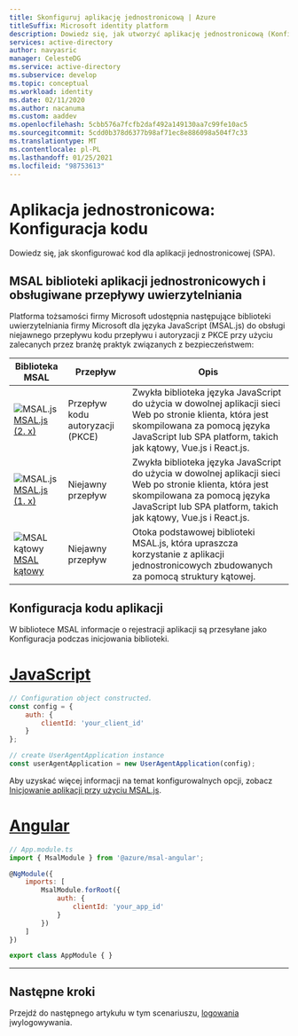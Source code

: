 ```yaml
---
title: Skonfiguruj aplikację jednostronicową | Azure
titleSuffix: Microsoft identity platform
description: Dowiedz się, jak utworzyć aplikację jednostronicową (Konfiguracja kodu aplikacji)
services: active-directory
author: navyasric
manager: CelesteDG
ms.service: active-directory
ms.subservice: develop
ms.topic: conceptual
ms.workload: identity
ms.date: 02/11/2020
ms.author: nacanuma
ms.custom: aaddev
ms.openlocfilehash: 5cbb576a7fcfb2daf492a149130aa7c99fe10ac5
ms.sourcegitcommit: 5cdd0b378d6377b98af71ec8e886098a504f7c33
ms.translationtype: MT
ms.contentlocale: pl-PL
ms.lasthandoff: 01/25/2021
ms.locfileid: "98753613"
---
```

# <a name="single-page-application-code-configuration"></a>Aplikacja jednostronicowa: Konfiguracja kodu

Dowiedz się, jak skonfigurować kod dla aplikacji jednostronicowej (SPA).

## <a name="msal-libraries-for-spas-and-supported-authentication-flows"></a>MSAL biblioteki aplikacji jednostronicowych i obsługiwane przepływy uwierzytelniania

Platforma tożsamości firmy Microsoft udostępnia następujące biblioteki uwierzytelniania firmy Microsoft dla języka JavaScript (MSAL.js) do obsługi niejawnego przepływu kodu przepływu i autoryzacji z PKCE przy użyciu zalecanych przez branżę praktyk związanych z bezpieczeństwem:

| Biblioteka MSAL | Przepływ | Opis |
|--------------|------|-------------|
| ![MSAL.js](media/sample-v2-code/logo_js.png) <br/> [MSAL.js (2. x)](https://github.com/AzureAD/microsoft-authentication-library-for-js/tree/dev/lib/msal-browser) | Przepływ kodu autoryzacji (PKCE) | Zwykła biblioteka języka JavaScript do użycia w dowolnej aplikacji sieci Web po stronie klienta, która jest skompilowana za pomocą języka JavaScript lub SPA platform, takich jak kątowy, Vue.js i React.js. |
| ![MSAL.js](media/sample-v2-code/logo_js.png) <br/> [MSAL.js (1. x)](https://github.com/AzureAD/microsoft-authentication-library-for-js/tree/dev/lib/msal-core) | Niejawny przepływ | Zwykła biblioteka języka JavaScript do użycia w dowolnej aplikacji sieci Web po stronie klienta, która jest skompilowana za pomocą języka JavaScript lub SPA platform, takich jak kątowy, Vue.js i React.js. |
| ![MSAL kątowy](media/sample-v2-code/logo_angular.png) <br/> [MSAL kątowy](https://github.com/AzureAD/microsoft-authentication-library-for-js/blob/dev/lib/msal-angular/README.md) | Niejawny przepływ | Otoka podstawowej biblioteki MSAL.js, która upraszcza korzystanie z aplikacji jednostronicowych zbudowanych za pomocą struktury kątowej. |

## <a name="application-code-configuration"></a>Konfiguracja kodu aplikacji

W bibliotece MSAL informacje o rejestracji aplikacji są przesyłane jako Konfiguracja podczas inicjowania biblioteki.

# <a name="javascript"></a>[JavaScript](#tab/javascript)

```javascript
// Configuration object constructed.
const config = {
    auth: {
        clientId: 'your_client_id'
    }
};

// create UserAgentApplication instance
const userAgentApplication = new UserAgentApplication(config);
```

Aby uzyskać więcej informacji na temat konfigurowalnych opcji, zobacz [Inicjowanie aplikacji przy użyciu MSAL.js](msal-js-initializing-client-applications.md).

# <a name="angular"></a>[Angular](#tab/angular)

```javascript
// App.module.ts
import { MsalModule } from '@azure/msal-angular';

@NgModule({
    imports: [
        MsalModule.forRoot({
            auth: {
                clientId: 'your_app_id'
            }
        })
    ]
})

export class AppModule { }
```

---

## <a name="next-steps"></a>Następne kroki

Przejdź do następnego artykułu w tym scenariuszu, [logowania i](scenario-spa-sign-in.md)wylogowywania.
